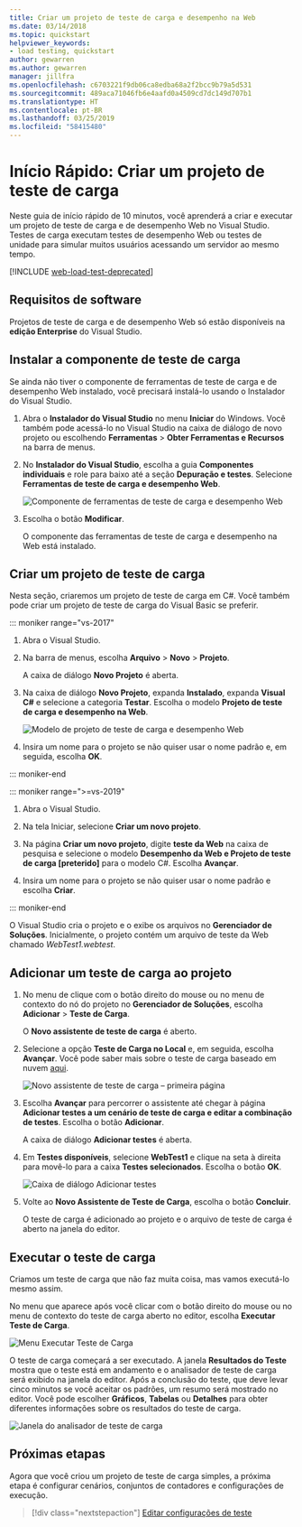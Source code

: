 ```yaml
---
title: Criar um projeto de teste de carga e desempenho na Web
ms.date: 03/14/2018
ms.topic: quickstart
helpviewer_keywords:
- load testing, quickstart
author: gewarren
ms.author: gewarren
manager: jillfra
ms.openlocfilehash: c6703221f9db06ca8edba68a2f2bcc9b79a5d531
ms.sourcegitcommit: 489aca71046fb6e4aafd0a4509cd7dc149d707b1
ms.translationtype: HT
ms.contentlocale: pt-BR
ms.lasthandoff: 03/25/2019
ms.locfileid: "58415480"
---
```

# <a name="quickstart-create-a-load-test-project"></a>Início Rápido: Criar um projeto de teste de carga

Neste guia de início rápido de 10 minutos, você aprenderá a criar e executar um projeto de teste de carga e de desempenho Web no Visual Studio. Testes de carga executam testes de desempenho Web ou testes de unidade para simular muitos usuários acessando um servidor ao mesmo tempo.

[!INCLUDE [web-load-test-deprecated](includes/web-load-test-deprecated.md)]

## <a name="software-requirements"></a>Requisitos de software

Projetos de teste de carga e de desempenho Web só estão disponíveis na **edição Enterprise** do Visual Studio.

## <a name="install-the-load-testing-component"></a>Instalar a componente de teste de carga

Se ainda não tiver o componente de ferramentas de teste de carga e de desempenho Web instalado, você precisará instalá-lo usando o Instalador do Visual Studio.

1. Abra o **Instalador do Visual Studio** no menu **Iniciar** do Windows. Você também pode acessá-lo no Visual Studio na caixa de diálogo de novo projeto ou escolhendo **Ferramentas** > **Obter Ferramentas e Recursos** na barra de menus.

1. No **Instalador do Visual Studio**, escolha a guia **Componentes individuais** e role para baixo até a seção **Depuração e testes**. Selecione **Ferramentas de teste de carga e desempenho Web**.

   ![Componente de ferramentas de teste de carga e desempenho Web](media/web-perf-load-testing-tools-component.png)

1. Escolha o botão **Modificar**.

   O componente das ferramentas de teste de carga e desempenho na Web está instalado.

## <a name="create-a-load-test-project"></a>Criar um projeto de teste de carga

Nesta seção, criaremos um projeto de teste de carga em C#. Você também pode criar um projeto de teste de carga do Visual Basic se preferir.

::: moniker range="vs-2017"

1. Abra o Visual Studio.

2. Na barra de menus, escolha **Arquivo** > **Novo** > **Projeto**.

   A caixa de diálogo **Novo Projeto** é aberta.

3. Na caixa de diálogo **Novo Projeto**, expanda **Instalado**, expanda **Visual C#** e selecione a categoria **Testar**. Escolha o modelo **Projeto de teste de carga e desempenho na Web**.

   ![Modelo de projeto de teste de carga e desempenho Web](media/web-perf-load-test-project-template.png)

4. Insira um nome para o projeto se não quiser usar o nome padrão e, em seguida, escolha **OK**.

::: moniker-end

::: moniker range=">=vs-2019"

1. Abra o Visual Studio.

2. Na tela Iniciar, selecione **Criar um novo projeto**.

3. Na página **Criar um novo projeto**, digite **teste da Web** na caixa de pesquisa e selecione o modelo **Desempenho da Web e Projeto de teste de carga \[preterido]**  para o modelo C#. Escolha **Avançar**.

4. Insira um nome para o projeto se não quiser usar o nome padrão e escolha **Criar**.

::: moniker-end

   O Visual Studio cria o projeto e o exibe os arquivos no **Gerenciador de Soluções**. Inicialmente, o projeto contém um arquivo de teste da Web chamado *WebTest1.webtest*.

## <a name="add-a-load-test-to-the-project"></a>Adicionar um teste de carga ao projeto

1. No menu de clique com o botão direito do mouse ou no menu de contexto do nó do projeto no **Gerenciador de Soluções**, escolha **Adicionar** > **Teste de Carga**.

   O **Novo assistente de teste de carga** é aberto.

1. Selecione a opção **Teste de Carga no Local** e, em seguida, escolha **Avançar**. Você pode saber mais sobre o teste de carga baseado em nuvem [aqui](/azure/devops/test/load-test/get-started-simple-cloud-load-test?view=vsts).

   ![Novo assistente de teste de carga – primeira página](media/load-test-wizard-page-1.png)

1. Escolha **Avançar** para percorrer o assistente até chegar à página **Adicionar testes a um cenário de teste de carga e editar a combinação de testes**. Escolha o botão **Adicionar**.

   A caixa de diálogo **Adicionar testes** é aberta.

1. Em **Testes disponíveis**, selecione **WebTest1** e clique na seta à direita para movê-lo para a caixa **Testes selecionados**. Escolha o botão **OK**.

   ![Caixa de diálogo Adicionar testes](media/add-tests-dialog-box.png)

1. Volte ao **Novo Assistente de Teste de Carga**, escolha o botão **Concluir**.

   O teste de carga é adicionado ao projeto e o arquivo de teste de carga é aberto na janela do editor.

## <a name="run-the-load-test"></a>Executar o teste de carga

Criamos um teste de carga que não faz muita coisa, mas vamos executá-lo mesmo assim.

No menu que aparece após você clicar com o botão direito do mouse ou no menu de contexto do teste de carga aberto no editor, escolha **Executar Teste de Carga**.

![Menu Executar Teste de Carga](media/run-load-test.png)

O teste de carga começará a ser executado. A janela **Resultados do Teste** mostra que o teste está em andamento e o analisador de teste de carga será exibido na janela do editor. Após a conclusão do teste, que deve levar cinco minutos se você aceitar os padrões, um resumo será mostrado no editor. Você pode escolher **Gráficos**, **Tabelas** ou **Detalhes** para obter diferentes informações sobre os resultados do teste de carga.

![Janela do analisador de teste de carga](media/load-test-analyzer.png)

## <a name="next-steps"></a>Próximas etapas

Agora que você criou um projeto de teste de carga simples, a próxima etapa é configurar cenários, conjuntos de contadores e configurações de execução.

> [!div class="nextstepaction"]
> [Editar configurações de teste](edit-load-tests.md)
